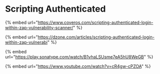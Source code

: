 # Scripting Authenticated

{% embed url="https://www.coveros.com/scripting-authenticated-login-within-zap-vulnerability-scanner/" %}

{% embed url="https://dzone.com/articles/scripting-authenticated-login-within-zap-vulnerabi" %}

{% embed url="https://play.sonatype.com/watch/B1vhaLSUsme7eA5hU8WeGB" %}

{% embed url="https://www.youtube.com/watch?v=cR4gw-cPZOA" %}



